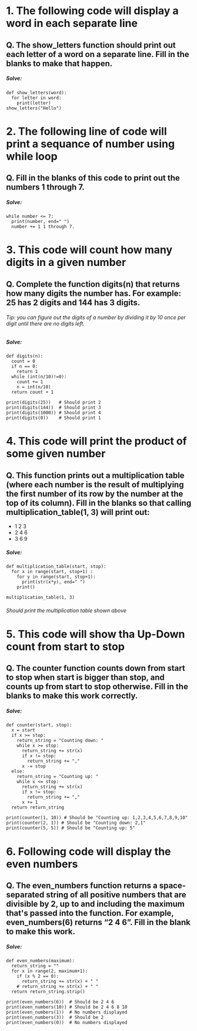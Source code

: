 # 1. The following code will display a word in each separate line
## Q. The show_letters function should print out each letter of a word on a separate line. Fill in the blanks to make that happen.

##### Solve:
    def show_letters(word):
      for letter in word:
        print(letter)
    show_letters("Hello")


# 2. The following line of code will print a sequance of number using while loop
## Q. Fill in the blanks of this code to print out the numbers 1 through 7.

##### Solve: 
    while number <= 7:
      print(number, end=" ")
      number += 1 1 through 7.


# 3. This code will count how many digits in a given number
## Q. Complete the function digits(n) that returns how many digits the number has. For example: 25 has 2 digits and 144 has 3 digits.
###### Tip: you can figure out the digits of a number by dividing it by 10 once per digit until there are no digits left.

##### Solve:
    def digits(n):
      count = 0
      if n == 0:
        return 1
      while (int(n/10)!=0):
        count += 1
        n = int(n/10)
      return count + 1

    print(digits(25))   # Should print 2
    print(digits(144))  # Should print 3
    print(digits(1000)) # Should print 4
    print(digits(0))    # Should print 1


# 4. This code will print the product of some given number
## Q. This function prints out a multiplication table (where each number is the result of multiplying the first number of its row by the number at the top of its column). Fill in the blanks so that calling multiplication_table(1, 3) will print out:
- 1 2 3
- 2 4 6
- 3 6 9

##### Solve:
    def multiplication_table(start, stop):
      for x in range(start, stop+1) :
        for y in range(start, stop+1):
          print(str(x*y), end=" ")
        print()

    multiplication_table(1, 3)

###### Should print the multiplication table shown above


# 5. This code will show tha Up-Down count from start to stop
## Q. The counter function counts down from start to stop when start is bigger than stop, and counts up from start to stop otherwise. Fill in the blanks to make this work correctly.
##### Solve:
    def counter(start, stop):
      x = start
      if x >= stop:
        return_string = "Counting down: "
        while x >= stop:
          return_string += str(x)
          if x != stop:
            return_string += ","
          x -= stop
      else:
        return_string = "Counting up: "
        while x <= stop:
          return_string += str(x)
          if x != stop:
            return_string += ","
          x += 1
      return return_string

    print(counter(1, 10)) # Should be "Counting up: 1,2,3,4,5,6,7,8,9,10"
    print(counter(2, 1)) # Should be "Counting down: 2,1"
    print(counter(5, 5)) # Should be "Counting up: 5"


# 6. Following code will display the even numbers
## Q. The even_numbers function returns a space-separated string of all positive numbers that are divisible by 2, up to and including the maximum that's passed into the function. For example, even_numbers(6) returns “2 4 6”. Fill in the blank to make this work.

##### Solve:
    def even_numbers(maximum):
      return_string = ""
      for x in range(2, maximum+1):
        if (x % 2 == 0):
          return_string += str(x) + " "
        # return_string += str(x) + " "
      return return_string.strip()

    print(even_numbers(6))  # Should be 2 4 6
    print(even_numbers(10)) # Should be 2 4 6 8 10
    print(even_numbers(1))  # No numbers displayed
    print(even_numbers(3))  # Should be 2
    print(even_numbers(0))  # No numbers displayed


